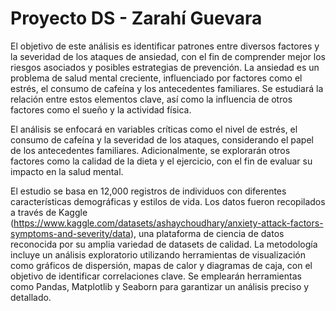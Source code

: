 # Proyecto DS - Zarahí Guevara

El objetivo de este análisis es identificar patrones entre diversos factores y la severidad de los ataques de ansiedad, con el fin de comprender mejor los riesgos asociados y posibles estrategias de prevención. La ansiedad es un problema de salud mental creciente, influenciado por factores como el estrés, el consumo de cafeína y los antecedentes familiares. Se estudiará la relación entre estos elementos clave, así como la influencia de otros factores como el sueño y la actividad física.

El análisis se enfocará en variables críticas como el nivel de estrés, el consumo de cafeína y la severidad de los ataques, considerando el papel de los antecedentes familiares. Adicionalmente, se explorarán otros factores como la calidad de la dieta y el ejercicio, con el fin de evaluar su impacto en la salud mental.

El estudio se basa en 12,000 registros de individuos con diferentes características demográficas y estilos de vida. Los datos fueron recopilados a través de Kaggle (https://www.kaggle.com/datasets/ashaychoudhary/anxiety-attack-factors-symptoms-and-severity/data), una plataforma de ciencia de datos reconocida por su amplia variedad de datasets de calidad. La metodología incluye un análisis exploratorio utilizando herramientas de visualización como gráficos de dispersión, mapas de calor y diagramas de caja, con el objetivo de identificar correlaciones clave. Se emplearán herramientas como Pandas, Matplotlib y Seaborn para garantizar un análisis preciso y detallado.
